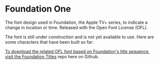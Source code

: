 # Foundation One 

The font design used in Foundation, the Apple TV+ series, to indicate a change in location or time. Released with the Open Font License (OFL).

The font is still under construction and is not yet available to use. Here are some characters that have been built so far:

<a href="samples/Foundation_One_limited_characters_sample_1.PNG" alt="The words LENT, HIFI, and CODE and the numbers 1 and 4 in the Foundation One font, based on the Apple TV+ series, Foundation" title="Some characters already completed in the Foundation One font">

To download the related OFL font based on Foundation's title sequence, visit the <a href="https://github.com/rsperberg/foundation-titles-hand" title="Jump to Foundation Titles repo">Foundation Titles</a> repo here on Github.


